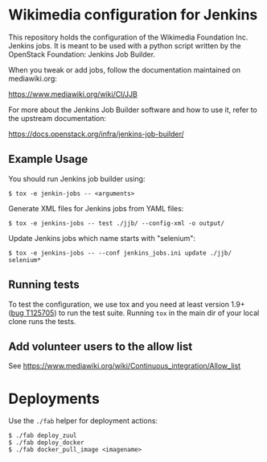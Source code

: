 # Wikimedia configuration for Jenkins

This repository holds the configuration of the Wikimedia Foundation Inc. Jenkins
jobs. It is meant to be used with a python script written by the OpenStack
Foundation: Jenkins Job Builder.

When you tweak or add jobs, follow the documentation maintained on mediawiki.org:

  https://www.mediawiki.org/wiki/CI/JJB

For more about the Jenkins Job Builder software and how to use it, refer to the upstream documentation:

  https://docs.openstack.org/infra/jenkins-job-builder/

## Example Usage

You should run Jenkins job builder using:

    $ tox -e jenkin-jobs -- <arguments>

Generate XML files for Jenkins jobs from YAML files:

    $ tox -e jenkins-jobs -- test ./jjb/ --config-xml -o output/

Update Jenkins jobs which name starts with "selenium":

    $ tox -e jenkins-jobs -- --conf jenkins_jobs.ini update ./jjb/ selenium*

## Running tests

To test the configuration, we use tox and you need at least version 1.9+ ([bug T125705](https://phabricator.wikimedia.org/T125705))
to run the test suite. Running `tox` in the main dir of your local clone runs the tests.

## Add volunteer users to the allow list

See https://www.mediawiki.org/wiki/Continuous_integration/Allow_list

# Deployments

Use the `./fab` helper for deployment actions:

    $ ./fab deploy_zuul
    $ ./fab deploy_docker
    $ ./fab docker_pull_image <imagename>
